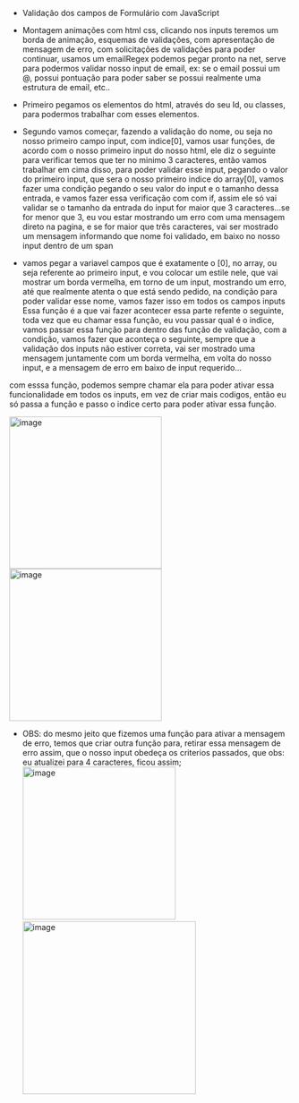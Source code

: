  - Validação dos campos de  Formulário com JavaScript

 - Montagem animações com html css, clicando nos inputs teremos um borda de animação, esquemas de validações, com apresentação de mensagem de erro, com solicitações de validações para poder continuar, usamos um emailRegex podemos pegar pronto na net, serve para podermos validar nosso input de email, ex: se o email possui um @, possui pontuação para poder saber se possui realmente uma estrutura de email, etc..

 - Primeiro pegamos os elementos do html, através do seu Id, ou classes, para podermos trabalhar com esses elementos.
 - Segundo vamos começar, fazendo a validação do nome, ou seja no nosso primeiro campo input, com indice[0], vamos usar funções, de acordo com o nosso primeiro input do nosso html, ele diz o seguinte para verificar temos que ter no minimo 3 caracteres, então vamos trabalhar em cima disso, para poder validar esse input, pegando o valor do primeiro input, que sera o nosso primeiro indice do array[0], vamos fazer uma condição pegando o seu valor do input e o tamanho dessa entrada, e vamos fazer essa verificação com com if, assim ele só vai validar se o tamanho da entrada do input for maior que 3 caracteres...se for menor que 3, eu vou estar mostrando um erro com uma mensagem direto na pagina, e se for maior que três caracteres, vai ser mostrado um mensagem informando que nome foi validado, em baixo no nosso input dentro de um span

- vamos pegar a variavel campos que é exatamente o [0], no array, ou seja referente ao primeiro input, e vou colocar um estile nele, que vai mostrar um borda vermelha, em torno de um input, mostrando um erro, até que realmente atenta o que está sendo pedido, na condição para poder validar esse nome, vamos fazer isso em todos os campos inputs  
Essa função é a que vai fazer acontecer essa parte refente o seguinte, toda vez que eu chamar essa função, eu vou passar qual é o indice, vamos passar essa função para dentro das função de validação, com a condição,  vamos fazer que aconteça o seguinte, sempre que a validação dos inputs não estiver correta, vai ser mostrado uma mensagem juntamente com um borda vermelha, em volta do nosso input, e a mensagem de erro em baixo de input requerido...

com esssa função, podemos sempre chamar ela para poder ativar essa funcionalidade em todos os inputs, em vez de criar mais codigos, então eu só passa a função e passo o indice certo para poder ativar essa função.

<img width="272" alt="image" src="https://github.com/luizneto375/Valida-o-de-Formul-rio/assets/114784434/63f10e8a-6f2c-4a92-bd03-3a71a9c19ee3"> <img width="272" alt="image" src="https://github.com/luizneto375/Valida-o-de-Formul-rio/assets/114784434/98250179-b220-44d5-a3c0-fcdaa0ac1cad">

- OBS: do mesmo jeito que fizemos uma função para ativar a mensagem de erro, temos que criar outra função para, retirar essa mensagem de erro assim, que o nosso input obedeça os criterios passados, que obs: eu atualizei para 4 caracteres, ficou assim;
<img width="273" alt="image" src="https://github.com/luizneto375/Valida-o-de-Formul-rio/assets/114784434/9662f3dc-bc53-4a95-990e-449270bf4e7e"> <img width="309" alt="image" src="https://github.com/luizneto375/Valida-o-de-Formul-rio/assets/114784434/9a1f55dc-fa70-4423-bc6a-f65d595d8051">




